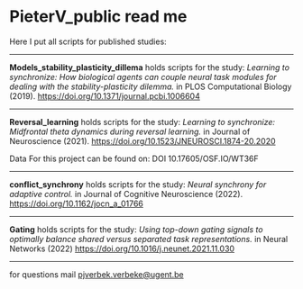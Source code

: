 # PieterV_public read me

Here I put all scripts for published studies:
___

**Models_stability_plasticity_dillema** holds scripts for the study:
*Learning to synchronize: How biological agents can couple neural task modules for dealing with the stability-plasticity dilemma.*
in PLOS Computational Biology (2019). 
https://doi.org/10.1371/journal.pcbi.1006604
___

**Reversal_learning** holds scripts for the study:
*Learning to synchronize: Midfrontal theta dynamics during reversal learning.* 
in Journal of Neuroscience (2021). 
https://doi.org/10.1523/JNEUROSCI.1874-20.2020

Data For this project can be found on: DOI 10.17605/OSF.IO/WT36F
___

**conflict_synchrony** holds scripts for the study:
*Neural synchrony for adaptive control.*
in Journal of Cognitive Neuroscience (2022). 
https://doi.org/10.1162/jocn_a_01766
___

**Gating** holds scripts for the study:
*Using top-down gating signals to optimally balance shared versus separated task representations.*
in Neural Networks (2022)
https://doi.org/10.1016/j.neunet.2021.11.030
___

for questions mail pjverbek.verbeke@ugent.be 
